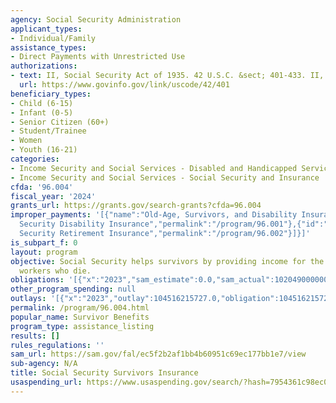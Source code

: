 ```yaml
---
agency: Social Security Administration
applicant_types:
- Individual/Family
assistance_types:
- Direct Payments with Unrestricted Use
authorizations:
- text: II, Social Security Act of 1935. 42 U.S.C. &sect; 401-433. II, as amended.
  url: https://www.govinfo.gov/link/uscode/42/401
beneficiary_types:
- Child (6-15)
- Infant (0-5)
- Senior Citizen (60+)
- Student/Trainee
- Women
- Youth (16-21)
categories:
- Income Security and Social Services - Disabled and Handicapped Services
- Income Security and Social Services - Social Security and Insurance
cfda: '96.004'
fiscal_year: '2024'
grants_url: https://grants.gov/search-grants?cfda=96.004
improper_payments: '[{"name":"Old-Age, Survivors, and Disability Insurance (OASDI)","outlays":1352425845053.0,"improper_payments":4092673091.0,"insufficient_payment":0.0,"high_priority":true,"related_programs":[{"id":"96.001","name":"Social
  Security Disability Insurance","permalink":"/program/96.001"},{"id":"96.002","name":"Social
  Security Retirement Insurance","permalink":"/program/96.002"}]}]'
is_subpart_f: 0
layout: program
objective: Social Security helps survivors by providing income for the families of
  workers who die.
obligations: '[{"x":"2023","sam_estimate":0.0,"sam_actual":102049000000.0,"usa_spending_actual":104516215727.0},{"x":"2024","sam_estimate":0.0,"sam_actual":107093000000.0,"usa_spending_actual":109199016601.0},{"x":"2025","sam_estimate":0.0,"sam_actual":0.0,"usa_spending_actual":9391916371.0}]'
other_program_spending: null
outlays: '[{"x":"2023","outlay":104516215727.0,"obligation":104516215727.0},{"x":"2024","outlay":109199016601.0,"obligation":109199016601.0},{"x":"2025","outlay":0.0,"obligation":9391916371.0}]'
permalink: /program/96.004.html
popular_name: Survivor Benefits
program_type: assistance_listing
results: []
rules_regulations: ''
sam_url: https://sam.gov/fal/ec5f2b2af1bb4b60951c69ec177bb1e7/view
sub-agency: N/A
title: Social Security Survivors Insurance
usaspending_url: https://www.usaspending.gov/search/?hash=7954361c98ec09531ba4daeeff137ced
---
```

